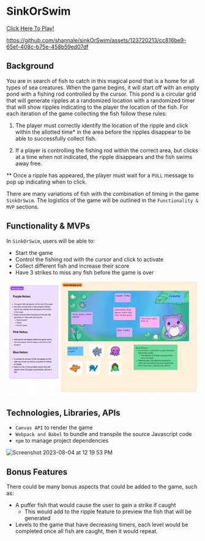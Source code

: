 # SinkOrSwim

[Click Here To Play!](https://shannale.github.io/sinkOrSwim/)



https://github.com/shannale/sinkOrSwim/assets/123720213/cc816be9-65ef-408c-b75e-458b59ed07df



## Background 
You are in search of fish to catch in this magical pond that is a home for all types of sea creatures.
When the game begins, it will start off with an empty pond with a fishing rod controlled by the cursor. This pond is a circular grid that will generate ripples at a randomized location with a randomized timer that will show ripples indicating to the player the location of the fish. For each iteration of the game collecting the fish follow these rules: 

1) The player must correctly identify the location of the ripple and click within the allotted time* in the area before the ripples disappear to be able to successfully collect fish. 

2) If a player is controlling the fishing rod within the correct area, but clicks at a time when not indicated, the ripple disappears and the fish swims away free. 

** Once a ripple has appeared, the player must wait for a `PULL` message to pop up indicating when to click. 

There are many variations of fish with the combination of timing in the game `SinkOrSwim`. The logistics of the game will be outlined in the `Functionality & MVP` sections. 

## Functionality & MVPs 

In `SinkOrSwim`, users will be able to:
- Start the game 
- Control the fishing rod with the cursor and click to activate 
- Collect different fish and increase their score 
- Have 3 strikes to miss any fish before the game is over 

![img](pictures/outline.png)

## Technologies, Libraries, APIs

- `Canvas API` to render the game
- `Webpack and Babel` to bundle and transpile the source Javascript code 
-  `npm` to manage project dependencies

<img width="516" alt="Screenshot 2023-08-04 at 12 19 53 PM" src="https://github.com/shannale/sinkOrSwim/assets/123720213/8eccd770-4bce-4ee7-96d9-b0ee1ed61075">



## Bonus Features 

There could be many bonus aspects that could be added to the game, such as: 
- A puffer fish that would cause the user to gain a strike if caught 
    - This would add to the ripple feature to preview the fish that will be generated 
- Levels to the game that have decreasing timers, each level would be completed once all fish are caught, then it would repeat. 
